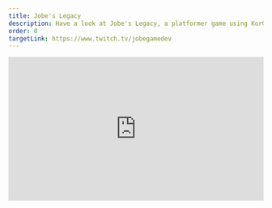 ```yaml
---
title: Jobe's Legacy
description: Have a look at Jobe's Legacy, a platformer game using KorGE, developed live on Twitch on the channel "Jobe's Game Dev Journey"!
order: 0
targetLink: https://www.twitch.tv/jobegamedev
---
```

<div style="left: 0; width: 100%; height: 0; position: relative; padding-bottom: 56.25%;"><iframe src="https://player.twitch.tv/?channel=jobegamedev&autoplay=false&parent=korge.org&parent=127.0.0.1&parent=localhost" style="top: 0; left: 0; width: 100%; height: 100%; position: absolute; border: 0;" allowfullscreen scrolling="no" allow="encrypted-media;"></iframe></div>
